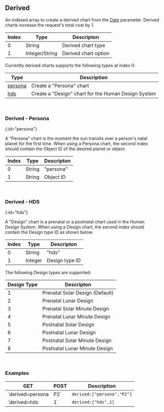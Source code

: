 ## Derived

An indexed array to create a derived chart from the [Date](/astrologico/param_date.html) parameter. Derived charts increase the request's total cost by 1.

| Index | Type | Descripton |
|---|---|---|
| 0 | String | Derived chart type |
| 1 | Integer/String | Derived chart option |

Currently derived charts supports the following types at index 0:

| Type | Description |
|---|---|
| [persona](#persona) | Create a "Persona" chart |
| [hds](#hds) | Create a "Design" chart for the Human Design System |

<br>

### Derived - Persona
{:id="persona"}

A "Persona" chart is the moment the sun transits over a person's natal planet for the first time. When using a Persona chart, the second index should contain the Object ID of the desired planet or object.

| Index | Type | Descripton |
|---|---|---|
| 0 | String | "persona" |
| 1 | String | Object ID |

<br>

### Derived - HDS
{:id="hds"}

A "Design" chart is a prenatal or a postnatal chart used in the Human Design System. When using a Design chart, the second index should contain the Design type ID as shown below.

| Index | Type | Descripton |
|---|---|---|
| 0 | String | "hds" |
| 1 | Integer | Design type ID |

The following Design types are supported:

| Design Type | Descripton |
|---|---|
| 1 | Prenatal Solar Design (Default) |
| 2 | Prenatal Lunar Design |
| 3 | Prenatal Solar Minute Design |
| 4 | Prenatal Lunar Minute Design |
| 5 | Postnatal Solar Design |
| 6 | Postnatal Lunar Design |
| 7 | Postnatal Solar Minute Design |
| 8 | Postnatal Lunar Minute Design |

<br>

### Examples

|GET|POST|Description|
|---|---|---|
|`derived=persona|P2`|`derived:["persona","P2"]`| Mercury Persona chart |
|`derived=hds|1`|`derived:["hds",1]`| Default "Design" chart for the Human Design System |

<br><br><br>